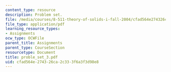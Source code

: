 ```yaml
---
content_type: resource
description: Problem set.
file: /media/courses/8-511-theory-of-solids-i-fall-2004/cfad564e274326ca2c333f6a3f3d98e8_proble_set_3.pdf
file_type: application/pdf
learning_resource_types:
- Assignments
ocw_type: OCWFile
parent_title: Assignments
parent_type: CourseSection
resourcetype: Document
title: proble_set_3.pdf
uid: cfad564e-2743-26ca-2c33-3f6a3f3d98e8
---
```

